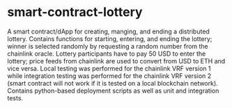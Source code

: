 # smart-contract-lottery
A smart contract/dApp for creating, manging, and ending a distributed lottery. Contains functions for starting, entering, and ending the lottery; winner is selected randomly by requesting a random number from the chainlink oracle. Lottery participants have to pay 50 USD to enter the lottery; price feeds from chainlink are used to convert from USD to ETH and vice versa. Local testing was performed for the chainlink VRF version 1 while integration testing was performed for the chainlink VRF version 2 (smart contract will not work if it is tested on a local blockchain network). Contains python-based deployment scripts as well as unit and integration tests.
